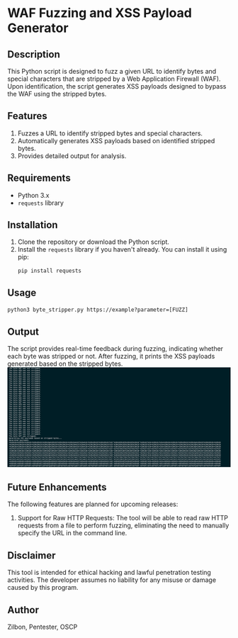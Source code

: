 # WAF Fuzzing and XSS Payload Generator

## Description

This Python script is designed to fuzz a given URL to identify bytes and special characters that are stripped by a Web Application Firewall (WAF). Upon identification, the script generates XSS payloads designed to bypass the WAF using the stripped bytes.

## Features

1. Fuzzes a URL to identify stripped bytes and special characters.
2. Automatically generates XSS payloads based on identified stripped bytes.
3. Provides detailed output for analysis.

## Requirements

- Python 3.x
- `requests` library

## Installation

1. Clone the repository or download the Python script.
2. Install the `requests` library if you haven't already. You can install it using pip:
    ```
    pip install requests
    ```

## Usage

```shell
python3 byte_stripper.py https://example?parameter=[FUZZ]
```


## Output

The script provides real-time feedback during fuzzing, indicating whether each byte was stripped or not. After fuzzing, it prints the XSS payloads generated based on the stripped bytes.
![Alt text](img/output.png)


## Future Enhancements

The following features are planned for upcoming releases:

1. Support for Raw HTTP Requests: The tool will be able to read raw HTTP requests from a file to perform fuzzing, eliminating the need to manually specify the URL in the command line.

## Disclaimer

This tool is intended for ethical hacking and lawful penetration testing activities. The developer assumes no liability for any misuse or damage caused by this program.



## Author

Zilbon, Pentester, OSCP
